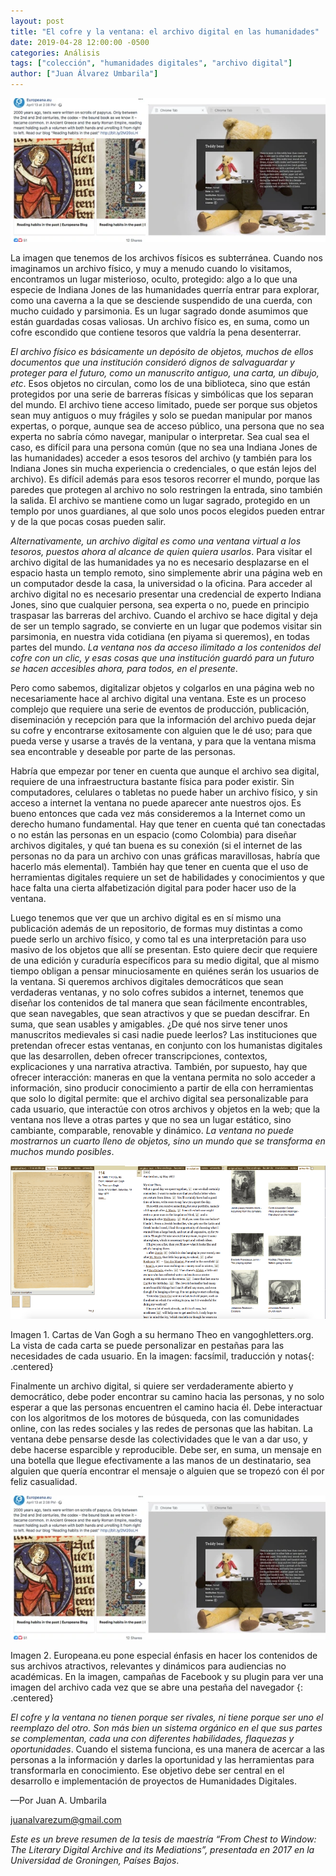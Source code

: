 ```yaml
---
layout: post
title: "El cofre y la ventana: el archivo digital en las humanidades"
date: 2019-04-28 12:00:00 -0500
categories: Análisis
tags: ["colección", "humanidades digitales", "archivo digital"]
author: ["Juan Álvarez Umbarila"]
---
```


![Montaje con varios pantallazos de las interfaces de colecciones digitales en internet](/assets/blog/cofreventana.jpg)

La imagen que tenemos de los archivos físicos es subterránea. Cuando nos imaginamos un archivo físico, y muy a menudo cuando lo visitamos, encontramos un lugar misterioso, oculto, protegido: algo a lo que una especie de Indiana Jones de las humanidades querría entrar para explorar, como una caverna a la que se desciende suspendido de una cuerda, con mucho cuidado y parsimonia. Es un lugar sagrado donde asumimos que están guardadas cosas valiosas. Un archivo físico es, en suma, como un cofre escondido que contiene tesoros que valdría la pena desenterrar.

*El archivo físico es básicamente un depósito de objetos, muchos de ellos documentos que una institución consideró dignos de salvaguardar y proteger para el futuro, como un manuscrito antiguo, una carta, un dibujo, etc*. Esos objetos no circulan, como los de una biblioteca, sino que están protegidos por una serie de barreras físicas y simbólicas que los separan del mundo. El archivo tiene acceso limitado, puede ser porque sus objetos sean muy antiguos o muy frágiles y solo se puedan manipular por manos expertas, o porque, aunque sea de acceso público, una persona que no sea experta no sabría cómo navegar, manipular o interpretar. Sea cual sea el caso, es difícil para una persona común (que no sea una Indiana Jones de las humanidades) acceder a esos tesoros del archivo (y también para los Indiana Jones sin mucha experiencia o credenciales, o que están lejos del archivo). Es difícil además para esos tesoros recorrer el mundo, porque las paredes que protegen al archivo no solo restringen la entrada, sino también la salida. El archivo se mantiene como un lugar sagrado, protegido en un templo por unos guardianes, al que solo unos pocos elegidos pueden entrar y de la que pocas cosas pueden salir.

*Alternativamente, un archivo digital es como una ventana virtual a los tesoros, puestos ahora al alcance de quien quiera usarlos*.  Para visitar el archivo digital de las humanidades ya no es necesario desplazarse en el espacio hasta un templo remoto, sino simplemente abrir una página web en un computador desde la casa, la universidad o la oficina. Para acceder al archivo digital no es necesario presentar una credencial de experto Indiana Jones, sino que cualquier persona, sea experta o no, puede en principio traspasar las barreras del archivo. Cuando el archivo se hace digital y deja de ser un templo sagrado, se convierte en un lugar que podemos visitar sin parsimonia, en nuestra vida cotidiana (en piyama si queremos), en todas partes del mundo. *La ventana nos da acceso ilimitado a los contenidos del cofre con un clic, y esas cosas que una institución guardó para un futuro se hacen accesibles ahora, para todos, en el presente*.

Pero como sabemos, digitalizar objetos y colgarlos en una página web no necesariamente hace al archivo digital una ventana. Este es un proceso complejo que requiere una serie de eventos de producción, publicación, diseminación y recepción para que la información del archivo pueda dejar su cofre y encontrarse exitosamente con alguien que le dé uso; para que pueda verse y usarse a través de la ventana, y para que la ventana misma sea encontrable y deseable por parte de las personas.

Habría que empezar por tener en cuenta que aunque el archivo sea digital, requiere de una infraestructura bastante física para poder existir. Sin computadores, celulares o tabletas no puede haber un archivo físico, y sin acceso a internet la ventana no puede aparecer ante nuestros ojos. Es bueno entonces que cada vez más consideremos a la Internet como un derecho humano fundamental. Hay que tener en cuenta qué tan conectadas o no están las personas en un espacio (como Colombia) para diseñar archivos digitales, y qué tan buena es su conexión (si el internet de las personas no da para un archivo con unas gráficas maravillosas, habría que hacerlo más elemental). También hay que tener en cuenta que el uso de herramientas digitales requiere un set de habilidades y conocimientos y que hace falta una cierta alfabetización digital para poder hacer uso de la ventana.

Luego tenemos que ver que un archivo digital es en sí mismo una publicación además de un repositorio, de formas muy distintas a como puede serlo un archivo físico, y como tal es una interpretación para uso masivo de los objetos que allí se presentan. Esto quiere decir que requiere de una edición y curaduría específicos para su medio digital, que al mismo tiempo obligan a pensar minuciosamente en quiénes serán los usuarios de la ventana. Si queremos archivos digitales democráticos que sean verdaderas ventanas, y no solo cofres subidos a internet, tenemos que diseñar los contenidos de tal manera que sean fácilmente encontrables, que sean navegables, que sean atractivos y que se puedan descifrar. En suma, que sean usables y amigables. ¿De qué nos sirve tener unos manuscritos medievales si casi nadie puede leerlos? Las instituciones que pretendan ofrecer estas ventanas, en conjunto con los humanistas digitales que las desarrollen, deben ofrecer transcripciones, contextos, explicaciones y una narrativa atractiva. También, por supuesto, hay que ofrecer interacción: maneras en que la ventana permita no solo acceder a información, sino producir conocimiento a partir de ella con herramientas que solo lo digital permite: que el archivo digital sea personalizable para cada usuario, que interactúe con otros archivos y objetos en la web; que la ventana nos lleve a otras partes y que no sea un lugar estático, sino cambiante, comparable, renovable y dinámico. *La ventana no puede mostrarnos un cuarto lleno de objetos, sino un mundo que se transforma en muchos mundo posibles*.

![Pantallazo de la colección digital de las cartas de Vincent Van Gogh a su hermano Teo. Se ve una reproducción facsimilar de la carta y una versión transcrita](/assets/blog/vangoghletters.png)

Imagen 1. Cartas de Van Gogh a su hermano Theo en vangoghletters.org. La vista de cada carta se puede personalizar en pestañas para las necesidades de cada usuario. En la imagen: facsímil, traducción y notas{: .centered}

Finalmente un archivo digital, si quiere ser verdaderamente abierto y democrático, debe poder encontrar su camino hacia las personas, y no solo esperar a que las personas encuentren el camino hacia él. Debe interactuar con los algoritmos de los motores de búsqueda, con las comunidades online, con las redes sociales y las redes de personas que las habitan. La ventana debe pensarse desde las colectividades que le van a dar uso, y debe hacerse esparcible y reproducible. Debe ser, en suma, un mensaje en una botella que llegue efectivamente a las manos de un destinatario, sea alguien que quería encontrar el mensaje o alguien que se tropezó con él por feliz casualidad.

![Montaje con varios pantallazos de las interfaces de colecciones digitales en internet](/assets/blog/cofreventana.jpg)

Imagen 2. Europeana.eu pone especial énfasis en hacer los contenidos de sus archivos atractivos, relevantes y dinámicos para audiencias no académicas. En la imagen, campañas de Facebook y su plugin para ver una imagen del archivo cada vez que se abre una pestaña del navegador {: .centered}

*El cofre y la ventana no tienen porque ser rivales, ni tiene porque ser uno el reemplazo del otro. Son más bien un sistema orgánico en el que sus partes se complementan, cada una con diferentes habilidades, flaquezas y oportunidades*. Cuando el sistema funciona, es una manera de acercar a las personas a la información y darles la oportunidad y las herramientas para transformarla en conocimiento. Ese objetivo debe ser central en el desarrollo e implementación de proyectos de Humanidades Digitales.

—Por Juan A. Umbarila

juanalvarezum@gmail.com

*Este es un breve resumen de la tesis de maestría “From Chest to Window: The Literary Digital Archive and its Mediations”, presentada en 2017 en la Universidad de Groningen, Países Bajos*.